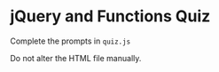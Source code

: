 # jQuery and Functions Quiz

Complete the prompts in `quiz.js`

Do not alter the HTML file manually.